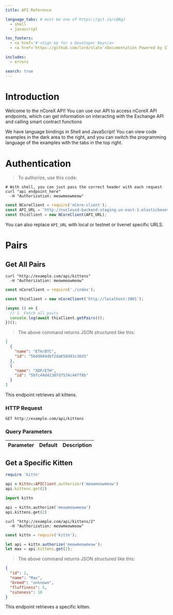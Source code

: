 ```yaml
---
title: API Reference

language_tabs: # must be one of https://git.io/vQNgJ
  - shell
  - javascript

toc_footers:
  - <a href='#'>Sign Up for a Developer Key</a>
  - <a href='https://github.com/lord/slate'>Documentation Powered by Slate</a>

includes:
  - errors

search: true
---
```


# Introduction

Welcome to the nCoreX API! You can use our API to access nCoreX API endpoints, which can get information on interacting with the Exchange API and calling smart contract functions

We have language bindings in Shell and JavaScript! You can view code examples in the dark area to the right, and you can switch the programming language of the examples with the tabs in the top right.

# Authentication

> To authorize, use this code:

```shell
# With shell, you can just pass the correct header with each request
curl "api_endpoint_here"
  -H "Authorization: meowmeowmeow"
```

```javascript
const NCoreClient = require('nCore-client');
const API_URL = 'http://nucleusd-backend-staging.us-east-1.elasticbeanstalk.com';
const thisClient = new NCoreClient(API_URL);
```

<aside class="notice">
You can also replace <code>API_URL</code> with local or testnet or livenet specific URLS.
</aside>

# Pairs

## Get All Pairs

```shell
curl "http://example.com/api/kittens"
  -H "Authorization: meowmeowmeow"
```

```javascript
const nCoreClient = require('./index');

const thisClient = new nCoreClient('http://localhost:3001');

(async () => {
  // 1. Fetch all pairs
  console.log(await thisClient.getPairs());
})();
```

> The above command returns JSON structured like this:

```json
[
  {
    "name": "ETH/BTC",
    "id": "5bdd684dbf2da658d81c16d1"
  },
  {
    "name": "XDP/ETH",
    "id": "5bfc44d41307d7534c44ff8b"
  }
]
```

This endpoint retrieves all kittens.

### HTTP Request

`GET http://example.com/api/kittens`

### Query Parameters

Parameter | Default | Description
--------- | ------- | -----------

## Get a Specific Kitten

```ruby
require 'kittn'

api = Kittn::APIClient.authorize!('meowmeowmeow')
api.kittens.get(2)
```

```python
import kittn

api = kittn.authorize('meowmeowmeow')
api.kittens.get(2)
```

```shell
curl "http://example.com/api/kittens/2"
  -H "Authorization: meowmeowmeow"
```

```javascript
const kittn = require('kittn');

let api = kittn.authorize('meowmeowmeow');
let max = api.kittens.get(2);
```

> The above command returns JSON structured like this:

```json
{
  "id": 2,
  "name": "Max",
  "breed": "unknown",
  "fluffiness": 5,
  "cuteness": 10
}
```

This endpoint retrieves a specific kitten.

